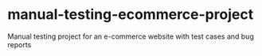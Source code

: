 # manual-testing-ecommerce-project
Manual testing project for an e-commerce website with test cases and bug reports  
